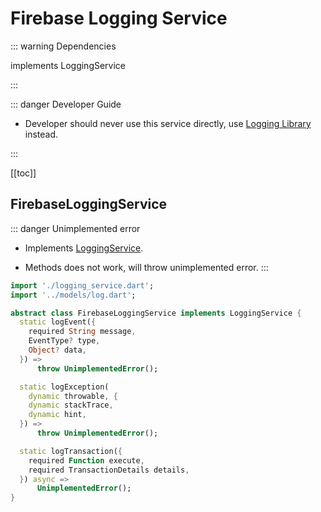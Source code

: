 # Firebase Logging Service

::: warning Dependencies

implements LoggingService

:::

::: danger Developer Guide

- Developer should never use this service directly, use [Logging Library](../logging_library.md) instead.

:::


[[toc]]

## FirebaseLoggingService

::: danger Unimplemented error
- Implements [LoggingService](./1.logging_service.md).

- Methods does not work, will throw unimplemented error.
:::

```dart
import './logging_service.dart';
import '../models/log.dart';

abstract class FirebaseLoggingService implements LoggingService {
  static logEvent({
    required String message,
    EventType? type,
    Object? data,
  }) =>
      throw UnimplementedError();

  static logException(
    dynamic throwable, {
    dynamic stackTrace,
    dynamic hint,
  }) =>
      throw UnimplementedError();

  static logTransaction({
    required Function execute,
    required TransactionDetails details,
  }) async =>
      UnimplementedError();
}
```